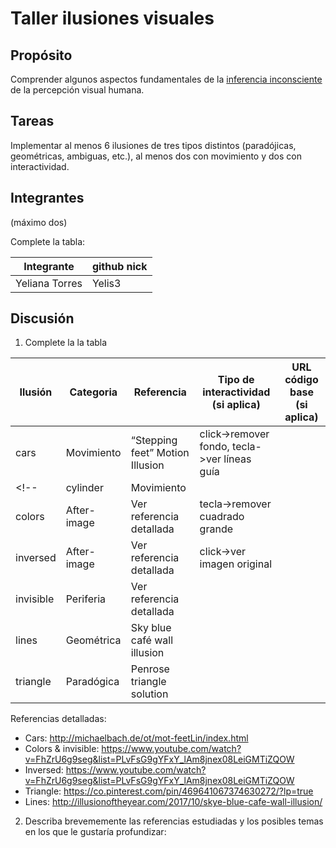 # Taller ilusiones visuales

## Propósito

Comprender algunos aspectos fundamentales de la [inferencia inconsciente](https://github.com/VisualComputing/Cognitive) de la percepción visual humana.

## Tareas

Implementar al menos 6 ilusiones de tres tipos distintos (paradójicas, geométricas, ambiguas, etc.), al menos dos con movimiento y dos con interactividad.

## Integrantes
(máximo dos)

Complete la tabla:

| Integrante | github nick |
|------------|-------------|
| Yeliana Torres | Yelis3 |

## Discusión

1. Complete la la tabla

| Ilusión  | Categoria | Referencia | Tipo de interactividad (si aplica) | URL código base (si aplica) |
|----------|-----------|------------|------------------------------------|-----------------------------|
| cars     | Movimiento | “Stepping feet” Motion Illusion | click->remover fondo, tecla->ver líneas guía |  |
<!-- | cylinder | Movimiento |  |  |  | -->
| colors   | After-image | Ver referencia detallada | tecla->remover cuadrado grande |  |
| inversed | After-image | Ver referencia detallada | click->ver imagen original |  |
| invisible| Periferia | Ver referencia detallada |  |  |
| lines    | Geométrica | Sky blue café wall illusion |  |  |
| triangle | Paradógica | Penrose triangle solution |  |  |

Referencias detalladas:
- Cars: http://michaelbach.de/ot/mot-feetLin/index.html
- Colors & invisible: https://www.youtube.com/watch?v=FhZrU6g9seg&list=PLvFsG9gYFxY_lAm8jnex08LeiGMTiZQOW
- Inversed: https://www.youtube.com/watch?v=FhZrU6g9seg&list=PLvFsG9gYFxY_lAm8jnex08LeiGMTiZQOW
- Triangle: https://co.pinterest.com/pin/469641067374630272/?lp=true
- Lines: http://illusionoftheyear.com/2017/10/skye-blue-cafe-wall-illusion/

2. Describa brevememente las referencias estudiadas y los posibles temas en los que le gustaría profundizar:
